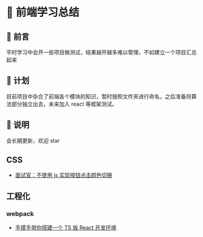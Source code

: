 # 🎊 前端学习总结

## 🎋 前言

平时学习中会开一些项目做测试，结果越开越多难以管理，不如建立一个项目汇总起来

## 🚩 计划

目前项目中杂合了前端各个模块的知识，暂时按照文件夹进行命名，之后准备将算法部分独立出去，未来加入 react 等框架测试。

## 🚵 说明

会长期更新，欢迎 star

## CSS

- [面试官：不使用 js 实现按钮点击颜色切换](./面试题/平时/doc/面试官：不使用js实现按钮点击颜色切换.md)

## 工程化

### webpack

- [手摸手带你搭建一个 TS 版 React 开发环境](./00knowledge-system/05.前端工程化/webpack/【教程】手摸手带你搭建一个TS版React开发环境.md)
